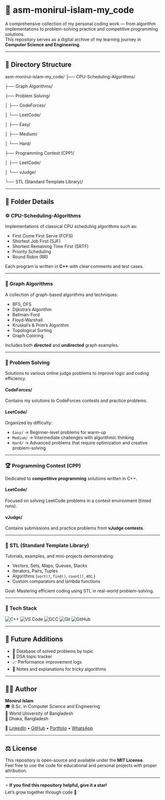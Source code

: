 # 🧠 asm-monirul-islam-my_code

A comprehensive collection of my personal coding work — from algorithm implementations to problem-solving practice and competitive programming solutions.  
This repository serves as a digital archive of my learning journey in **Computer Science and Engineering**.

---

## 📂 Directory Structure

asm-monirul-islam-my_code/
├── CPU-Scheduling-Algorithms/

├── Graph Algorithms/

├── Problem Solving/

│   ├── CodeForces/

│   └── LeetCode/

│       ├── Easy/

│       ├── Medium/

│       └── Hard/

├── Programming Contest (CPP)/

│   ├── LeetCode/

│   └── vJudge/

└── STL (Standard Template Library)/



---

## 📘 Folder Details

### ⚙️ CPU-Scheduling-Algorithms
Implementations of classical CPU scheduling algorithms such as:
- First Come First Serve (FCFS)
- Shortest Job First (SJF)
- Shortest Remaining Time First (SRTF)
- Priority Scheduling
- Round Robin (RR)
  
Each program is written in **C++** with clear comments and test cases.

---

### 🔗 Graph Algorithms
A collection of graph-based algorithms and techniques:
- BFS, DFS
- Dijkstra’s Algorithm
- Bellman-Ford
- Floyd-Warshall
- Kruskal’s & Prim’s Algorithm
- Topological Sorting
- Graph Coloring

Includes both **directed** and **undirected** graph examples.

---

### 🧩 Problem Solving
Solutions to various online judge problems to improve logic and coding efficiency.

#### CodeForces/
Contains my solutions to CodeForces contests and practice problems.

#### LeetCode/
Organized by difficulty:
- `Easy/` → Beginner-level problems for warm-up  
- `Medium/` → Intermediate challenges with algorithmic thinking  
- `Hard/` → Advanced problems that require optimization and creative problem-solving

---

### 🏆 Programming Contest (CPP)
Dedicated to **competitive programming** solutions written in C++.

#### LeetCode/
Focused on solving LeetCode problems in a contest environment (timed runs).

#### vJudge/
Contains submissions and practice problems from **vJudge contests**.

---

### 🧰 STL (Standard Template Library)
Tutorials, examples, and mini-projects demonstrating:
- Vectors, Sets, Maps, Queues, Stacks
- Iterators, Pairs, Tuples
- Algorithms (`sort()`, `find()`, `count()`, etc.)
- Custom comparators and lambda functions

Goal: Mastering efficient coding using STL in real-world problem-solving.

---

### 🧰 Tech Stack
![C++](https://img.shields.io/badge/C%2B%2B-00599C?style=for-the-badge&logo=c%2B%2B&logoColor=white)
![VS Code](https://img.shields.io/badge/VS%20Code-007ACC?style=for-the-badge&logo=visual-studio-code&logoColor=white)
![GCC](https://img.shields.io/badge/GCC-6C3483?style=for-the-badge&logo=gnu&logoColor=white)
![Git](https://img.shields.io/badge/Git-F05032?style=for-the-badge&logo=git&logoColor=white)
![GitHub](https://img.shields.io/badge/GitHub-181717?style=for-the-badge&logo=github&logoColor=white)


---

## 🚀 Future Additions
- 📑 Database of solved problems by topic  
- 🧮 DSA topic tracker  
- 📈 Performance improvement logs  
- 🧠 Notes and explanations for tricky algorithms  

---

## 🧑‍💻 Author

**Monirul Islam**  
🎓 B.Sc. in Computer Science and Engineering  
🏫 World University of Bangladesh  
📍 Dhaka, Bangladesh  

🔗 [LinkedIn](https://www.linkedin.com/in/a-s-m-monirul-islam-b2b88b308?utm_source=share&utm_campaign=share_via&utm_content=profile&utm_medium=android_app) • [GitHub](https://github.com/ASM-Monirul-Islam) • [Portfolio](https://asm-monirul-islam.github.io/My-Portfoio/) • [WhatsApp](https://wa.me/qr/J2N5LUIYZRV2F1)

---

## ⚖️ License

This repository is open-source and available under the **MIT License**.  
Feel free to use the code for educational and personal projects with proper attribution.

---

⭐ **If you find this repository helpful, give it a star!**  
Let’s grow together through code 🚀
